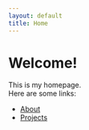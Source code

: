 ```yaml
---
layout: default
title: Home
---
```


# Welcome!

This is my homepage.  
Here are some links:

- [About](/about/)
- [Projects](/projects/)
